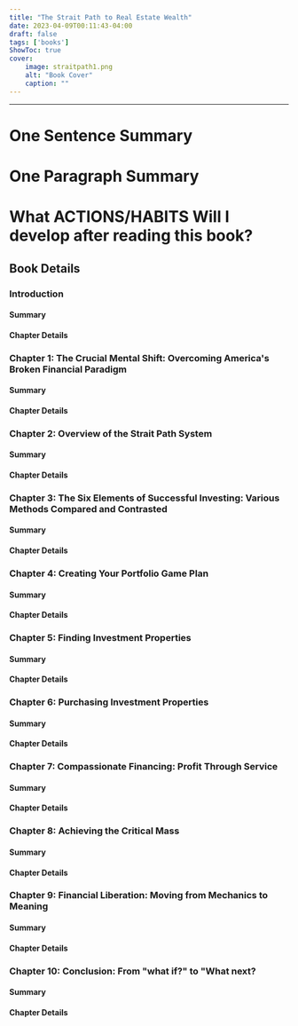 ```yaml
---
title: "The Strait Path to Real Estate Wealth"
date: 2023-04-09T00:11:43-04:00
draft: false
tags: ['books']
ShowToc: true
cover:
    image: straitpath1.png
    alt: "Book Cover"
    caption: ""
---
```

---

# One Sentence Summary

# One Paragraph Summary

# What ACTIONS/HABITS Will I develop after reading this book?

## Book Details

### Introduction

#### Summary

#### Chapter Details

### Chapter 1: The Crucial Mental Shift: Overcoming America's Broken Financial Paradigm

#### Summary

#### Chapter Details

### Chapter 2: Overview of the Strait Path System

#### Summary

#### Chapter Details

### Chapter 3: The Six Elements of Successful Investing: Various Methods Compared and Contrasted

#### Summary

#### Chapter Details

### Chapter 4: Creating Your Portfolio Game Plan

#### Summary

#### Chapter Details

### Chapter 5: Finding Investment Properties

#### Summary

#### Chapter Details

### Chapter 6: Purchasing Investment Properties

#### Summary

#### Chapter Details

### Chapter 7: Compassionate Financing: Profit Through Service

#### Summary

#### Chapter Details

### Chapter 8: Achieving the Critical Mass

#### Summary

#### Chapter Details

### Chapter 9: Financial Liberation: Moving from Mechanics to Meaning

#### Summary

#### Chapter Details

### Chapter 10: Conclusion: From "what if?" to "What next?

#### Summary

#### Chapter Details